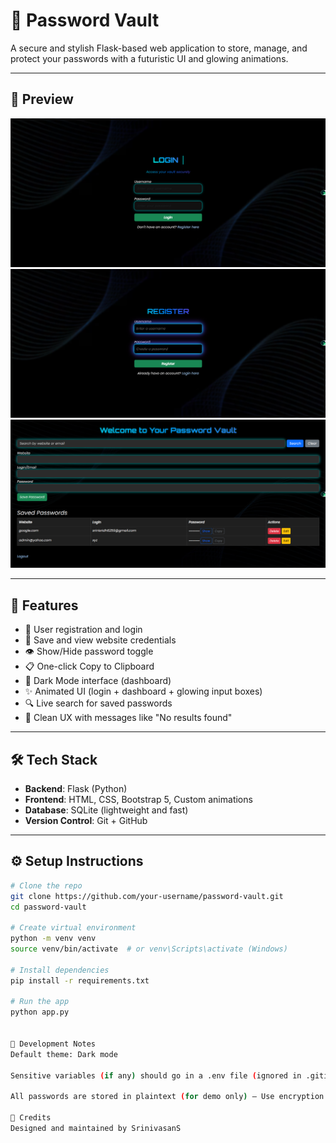 # 🔐 Password Vault

A secure and stylish Flask-based web application to store, manage, and protect your passwords with a futuristic UI and glowing animations.

---

## 📸 Preview

![Screenshot](static/Login.png)
![Screenshot](static/Register.png)
![Screenshot](static/Dashboard.png)

---

## 🚀 Features

- 🔐 User registration and login
- 💾 Save and view website credentials
- 👁️ Show/Hide password toggle
- 📋 One-click Copy to Clipboard
- 🌙 Dark Mode interface (dashboard)
- ✨ Animated UI (login + dashboard + glowing input boxes)
- 🔍 Live search for saved passwords
- 🧼 Clean UX with messages like "No results found"

---

## 🛠️ Tech Stack

- **Backend**: Flask (Python)
- **Frontend**: HTML, CSS, Bootstrap 5, Custom animations
- **Database**: SQLite (lightweight and fast)
- **Version Control**: Git + GitHub

---

## ⚙️ Setup Instructions

```bash
# Clone the repo
git clone https://github.com/your-username/password-vault.git
cd password-vault

# Create virtual environment
python -m venv venv
source venv/bin/activate  # or venv\Scripts\activate (Windows)

# Install dependencies
pip install -r requirements.txt

# Run the app
python app.py


🧪 Development Notes
Default theme: Dark mode

Sensitive variables (if any) should go in a .env file (ignored in .gitignore)

All passwords are stored in plaintext (for demo only) – Use encryption for production

🙌 Credits
Designed and maintained by SrinivasanS